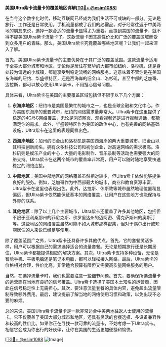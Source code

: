 **美国Ultra紫卡流量卡的覆盖地区详解[[TG💪+ @esim1088](https://t.me/s/esim1088)]**

在当今这个数字化时代，移动互联网已经成为我们生活不可或缺的一部分。无论是旅行、工作还是日常使用，手机流量都成了我们的必需品。对于经常往返于中美两地的朋友来说，选择一款合适的流量卡显得尤为重要。而提到美国的流量卡，就不得不提美国Ultra紫卡流量卡了。这款流量卡因其高性价比和广泛的覆盖区域而受到众多用户的青睐。那么，美国Ultra紫卡究竟覆盖哪些地区呢？让我们一起来深入了解。

首先，美国Ultra紫卡流量卡的主要优势在于其广泛的覆盖范围。这款流量卡适用于全美大部分城市和地区，无论你是居住在繁华的大都市如纽约、洛杉矶，还是身处较为偏远的小城镇，都能享受到稳定流畅的网络服务。这意味着不管你是在美国东海岸的纽约、华盛顿特区，还是西海岸的旧金山、洛杉矶，甚至中部的芝加哥、达拉斯，都可以放心使用Ultra紫卡，不用担心信号问题。

具体来看，Ultra紫卡在美国的主要覆盖区域包括但不限于以下几个方面：

1. **东海岸地区**：纽约市是美国最繁忙的城市之一，也是全球金融和文化中心。作为美国东海岸的重要城市，纽约的网络需求量非常大。Ultra紫卡在这里提供了稳定的4G/5G网络覆盖，无论是浏览网页、观看视频还是进行视频通话，都能满足你的需求。此外，华盛顿特区作为美国的政治中心，也有完善的网络基础设施，Ultra紫卡在这里的表现同样出色。

2. **西海岸地区**：加州的旧金山和洛杉矶是美国西海岸的两大重要城市。旧金山以其科技创新闻名，拥有众多科技公司和初创企业，对高速网络的需求极高。洛杉矶则是娱乐产业的中心，大量的电影制作、音乐录制等活动也需要强大的网络支持。Ultra紫卡在这两个城市的覆盖率非常高，用户可以随时随地享受快速稳定的网络连接。

3. **中部地区**：美国中部地区的网络覆盖虽然相对较少，但Ultra紫卡依然能够提供良好的服务。例如，芝加哥作为中西部最大的城市，商业和教育资源丰富，Ultra紫卡在这里也表现出色。此外，达拉斯、休斯敦等城市虽然地理位置稍显偏远，但Ultra紫卡依然能保证基本的网络覆盖，让用户在这些地方也能保持与外界的联系。

4. **其他地区**：除了以上几个主要城市，Ultra紫卡还覆盖了许多其他地区，包括但不限于亚利桑那州的菲尼克斯、佛罗里达州的迈阿密、得克萨斯州的奥斯汀等。这些地区的网络覆盖虽然可能不如大城市那样密集，但对于偶尔出行或短期居住的人来说已经足够使用。

除了覆盖范围广之外，Ultra紫卡还具备许多其他优点。首先，它的套餐灵活多样，用户可以根据自己的需求选择适合的流量套餐。无论是短期旅行还是长期居住，Ultra紫卡都能提供相应的解决方案。其次，Ultra紫卡支持多种设备，无论是智能手机、平板电脑还是笔记本电脑，都可以轻松接入网络。最后，Ultra紫卡的价格相对合理，性价比高，非常适合预算有限但又需要高质量网络服务的用户。

当然，在选择流量卡时，我们也需要注意一些细节问题。首先，要确保所选流量卡的运营商在当地有良好的信号覆盖。Ultra紫卡选择了美国本土知名的运营商，因此在信号稳定性上无需担心。其次，要注意流量套餐的具体内容，避免超出流量限制导致额外费用。最后，建议提前了解当地的网络使用习惯和政策，以免出现不必要的麻烦。

总的来说，美国Ultra紫卡流量卡是一款非常适合中美两地往返人士使用的流量卡。它不仅覆盖了美国大部分城市和地区，还具有灵活的套餐选择、多设备兼容性和较高的性价比。如果你正在寻找一款可靠的流量卡，不妨考虑一下Ultra紫卡。相信它会成为你出行的好伙伴，让你在美国的生活更加便捷和愉快。

[[TG💪+ @esim1088](https://t.me/s/esim1088) ![Image](https://i.postimg.cc/4NQfJmqS/Snipaste-2025-05-13-00-14-12.png)]